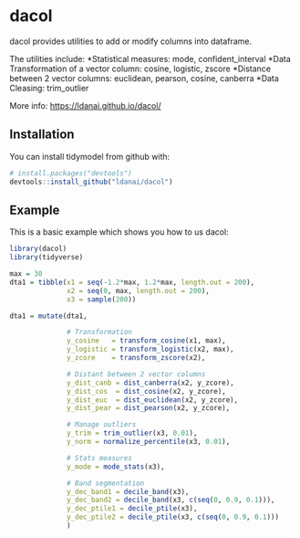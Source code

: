 # dacol

dacol provides utilities to add or modify columns into dataframe.

The utilities include:
*Statistical measures: mode, confident_interval
*Data Transformation of a vector column: cosine, logistic, zscore
*Distance between 2 vector columns: euclidean, pearson, cosine, canberra
*Data Cleasing: trim_outlier

More info: https://ldanai.github.io/dacol/
  

## Installation

You can install tidymodel from github with:

``` r
# install.packages("devtools")
devtools::install_github("ldanai/dacol")
```

## Example

This is a basic example which shows you how to us dacol:

``` r
library(dacol)
library(tidyverse)

max = 30
dta1 = tibble(x1 = seq(-1.2*max, 1.2*max, length.out = 200),
              x2 = seq(0, max, length.out = 200),
              x3 = sample(200))

dta1 = mutate(dta1,

              # Transformation
              y_cosine   = transform_cosine(x1, max),
              y_logistic = transform_logistic(x2, max),
              y_zcore    = transform_zscore(x2),

              # Distant between 2 vector columns
              y_dist_canb = dist_canberra(x2, y_zcore),
              y_dist_cos  = dist_cosine(x2, y_zcore),
              y_dist_euc  = dist_euclidean(x2, y_zcore),
              y_dist_pear = dist_pearson(x2, y_zcore),

              # Manage outliers
              y_trim = trim_outlier(x3, 0.01),
              y_norm = normalize_percentile(x3, 0.01),

              # Stats measures
              y_mode = mode_stats(x3),

              # Band segmentation
              y_dec_band1 = decile_band(x3),
              y_dec_band2 = decile_band(x3, c(seq(0, 0.9, 0.1))),
              y_dec_ptile1 = decile_ptile(x3),
              y_dec_ptile2 = decile_ptile(x3, c(seq(0, 0.9, 0.1)))
              )
```

